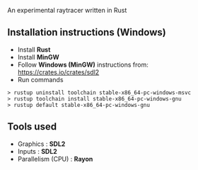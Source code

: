 An experimental raytracer written in Rust

## Installation instructions (Windows)

- Install **Rust**
- Install **MinGW**
- Follow **Windows (MinGW)** instructions from: https://crates.io/crates/sdl2
- Run commands

<!---->

    > rustup uninstall toolchain stable-x86_64-pc-windows-msvc
    > rustup toolchain install stable-x86_64-pc-windows-gnu
    > rustup default stable-x86_64-pc-windows-gnu

## Tools used


- Graphics : **SDL2**
- Inputs : **SDL2**
- Parallelism (CPU) : **Rayon**
